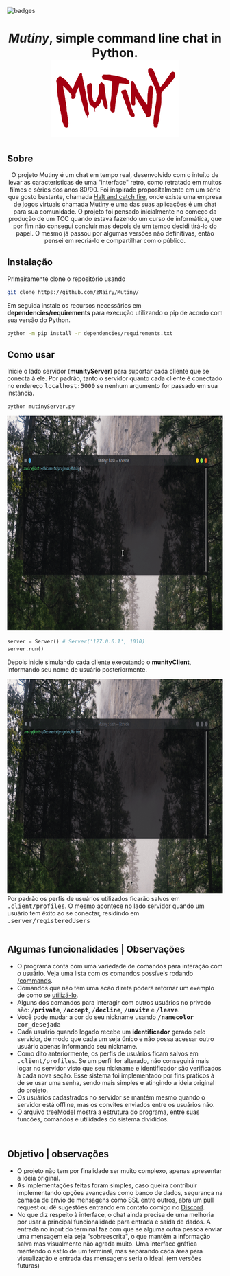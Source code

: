 ![badges](https://img.shields.io/badge/Python-v3.8-red)
<h1 align='center'><i>Mutiny</i>, simple command line chat in Python.<br><img src='./img/MutinyLogo.png' height='180'></h1>

## Sobre
<p align='center'> O projeto Mutiny é um chat em tempo real, desenvolvido com o intuíto de levar as características de uma "interface" retro, como retratado em muitos filmes e séries dos anos 80/90. Foi inspirado propositalmente em um série que gosto bastante, chamada <a target='_blank' href="https://pt.wikipedia.org/wiki/Halt_and_Catch_Fire_(s%C3%A9rie_de_televis%C3%A3o)"> Halt and catch fire</a>, onde existe uma empresa de jogos virtuais chamada Mutiny e uma das suas aplicações é um chat para sua comunidade.
O projeto foi pensado inicialmente no começo da produção de um TCC quando estava fazendo um curso de informática, que por fim não consegui concluir mas depois de um tempo decidi tirá-lo do papel. O mesmo já passou por algumas versões não definitivas, então pensei em recriá-lo e compartilhar com o público.</p>

## Instalação
Primeiramente clone o repositório usando
```bash
git clone https://github.com/zNairy/Mutiny/
```
Em seguida instale os recursos necessários em <b>dependencies/requirements</b> para execução utilizando o pip de acordo com sua versão do Python.
```bash
python -m pip install -r dependencies/requirements.txt
```

## Como usar
Inicie o lado servidor (<b>munityServer</b>) para suportar cada cliente que se conecta à ele. Por padrão, tanto o servidor quanto cada cliente é conectado no endereço <tt>localhost:5000</tt> se nenhum argumento for passado em sua instância.
```bash
python mutinyServer.py
```

<img src="./img/runserverdemo.gif" height="500" width="900">

```python
server = Server() # Server('127.0.0.1', 1010)
server.run()
```

Depois inicie simulando cada cliente executando o <b>munityClient</b>, informando seu nome de usuário posteriormente.

<img src="./img/runclientdemo.gif" height="500" width="900">
<br>Por padrão os perfis de usuários utilizados ficarão salvos em <tt>.client/profiles</tt>. O mesmo acontece no lado servidor quando um usuário tem êxito ao se conectar, residindo em <tt>.server/registeredUsers</tt><br>

<br>

## Algumas funcionalidades | Observações
- O programa conta com uma variedade de comandos para interação com o usuário. Veja uma lista com os comandos possíveis rodando [/commands](./img/commands.gif).
- Comandos que não tem uma acão direta poderá retornar um exemplo de como se [utilizá-lo](./img/infocommands.gif).
- Alguns dos comandos para interagir com outros usuários no privado são: <tt>/<b>private</b></tt>, <tt>/<b>accept</b></tt>, <tt>/<b>decline</b></tt>, <tt>/<b>unvite</b></tt> e <tt>/<b>leave</b></tt>.
- Você pode mudar a cor do seu nickname usando <tt>/<b>namecolor</b> cor_desejada</tt>
- Cada usuário quando logado recebe um <b>identificador</b> gerado pelo servidor, de modo que cada um seja único e não possa acessar outro usuário apenas informando seu nickname.
- Como dito anteriormente, os perfis de usuários ficam salvos em <tt>.client/profiles</tt>. Se um perfil for alterado, não conseguirá mais logar no servidor visto que seu nickname e identificador são verificados à cada nova seção. Esse sistema foi implementado por fins práticos à de se usar uma senha, sendo mais simples e atingindo a ideia original do projeto.
- Os usuários cadastrados no servidor se mantém mesmo quando o servidor está offline, mas os convites enviados entre os usuários não.
- O arquivo [treeModel](./model/treeModel) mostra a estrutura do programa, entre suas funcões, comandos e utilidades do sistema divididos.<br>

<br>

## Objetivo | observações
- O projeto não tem por finalidade ser muito complexo, apenas apresentar a ideia original.
- As implementações feitas foram simples, caso queira contribuir implementando opções avançadas como banco de dados, segurança na camada de envio de mensagens como SSL entre outros, abra um pull request ou dê sugestões entrando em contato comigo no <a target='_blank' href='https://discord.com'>Discord</a>.
- No que diz respeito à interface, o chat ainda precisa de uma melhoria por usar a principal funcionalidade para entrada e saída de dados. A entrada no input do terminal faz com que se alguma outra pessoa enviar uma mensagem ela seja "sobreescrita", o que mantém a informação salva mas visualmente não agrada muito. Uma interface gráfica mantendo o estilo de um terminal, mas separando cada área para visualização e entrada das mensagens seria o ideal. (em versões futuras)
